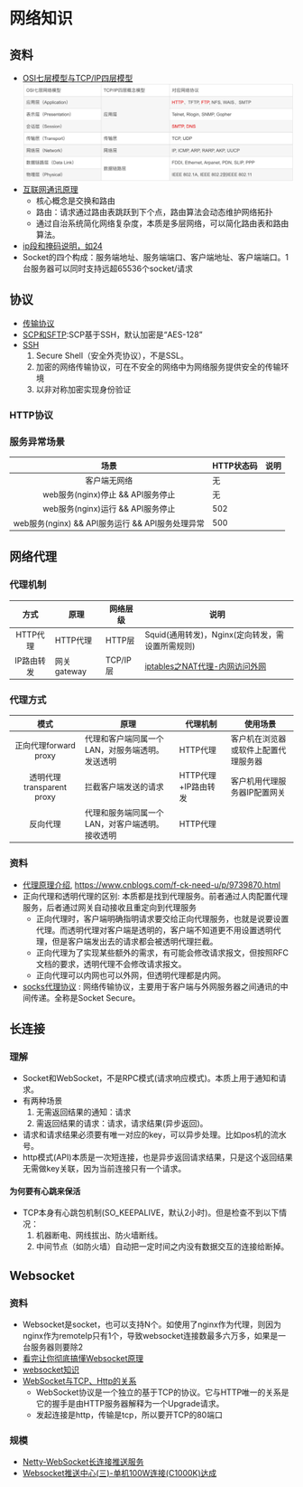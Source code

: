 # 网络知识

## 资料
* [OSI七层模型与TCP/IP四层模型](https://blog.csdn.net/qq_39521554/article/details/79894501)
![](../s/os/net.jpg)
* [互联网通讯原理](https://segmentfault.com/a/1190000023316912)
  * 核心概念是交换和路由
  * 路由：请求通过路由表跳跃到下个点，路由算法会动态维护网络拓扑
  * 通过自治系统简化网络复杂度，本质是多层网络，可以简化路由表和路由算法。
* [ip段和掩码说明，如24](http://www.nocidc.com/News/New-96.html)
* Socket的四个构成：服务端地址、服务端端口、客户端地址、客户端端口。1台服务器可以同时支持远超65536个socket/请求

## 协议
* [传输协议](https://www.cnblogs.com/xgqfrms/p/4999202.html)
* [SCP和SFTP](https://www.jianshu.com/p/3adcce4e2661):SCP基于SSH，默认加密是“AES-128”
* [SSH](https://zh.m.wikipedia.org/zh-hans/Secure_Shell)
  1. Secure Shell（安全外壳协议），不是SSL。
  1. 加密的网络传输协议，可在不安全的网络中为网络服务提供安全的传输环境
  1. 以非对称加密实现身份验证

### HTTP协议
### 服务异常场景
| 场景 | HTTP状态码 | 说明 |
| :-: | - | - |
| 客户端无网络 | 无 |  |
| web服务(nginx)停止 && API服务停止 | 无 |  |
| web服务(nginx)运行 && API服务停止 | 502 |  |
| web服务(nginx) && API服务运行 && API服务处理异常 | 500 |  |

## 网络代理

### 代理机制
| 方式 | 原理 | 网络层级 | 说明 |
| :-: | - | - | - |
| HTTP代理 | HTTP代理 | HTTP层 | Squid(通用转发)，Nginx(定向转发，需设置所需规则) |
| IP路由转发 | 网关gateway | TCP/IP层 | [iptables之NAT代理-内网访问外网](https://www.cnblogs.com/freeblogs/p/7788804.html) |

### 代理方式
| 模式 | 原理 | 代理机制 | 使用场景 |
| :-: | - | - | - |
| 正向代理forward proxy | 代理和客户端同属一个LAN，对服务端透明。发送透明 | HTTP代理 | 客户机在浏览器或软件上配置代理服务器 |
| 透明代理transparent proxy | 拦截客户端发送的请求 | HTTP代理+IP路由转发 | 客户机用代理服务器IP配置网关 |
| 反向代理 | 代理和服务端同属一个LAN，对客户端透明。接收透明 | HTTP代理 |  |

### 资料
* [代理原理介绍](https://laravelacademy.org/post/9336), https://www.cnblogs.com/f-ck-need-u/p/9739870.html
* 正向代理和透明代理的区别: 本质都是找到代理服务。前者通过人肉配置代理服务，后者通过网关自动接收且重定向到代理服务
  * 正向代理时，客户端明确指明请求要交给正向代理服务，也就是说要设置代理。而透明代理对客户端是透明的，客户端不知道更不用设置透明代理，但是客户端发出去的请求都会被透明代理拦截。
  * 正向代理为了实现某些额外的需求，有可能会修改请求报文，但按照RFC文档的要求，透明代理不会修改请求报文。
  * 正向代理可以内网也可以外网，但透明代理都是内网。
* [socks代理协议](https://wiyi.org/socks5-protocol-in-deep.html) : 网络传输协议，主要用于客户端与外网服务器之间通讯的中间传递。全称是Socket Secure。
## 长连接
### 理解
* Socket和WebSocket，不是RPC模式(请求响应模式)。本质上用于通知和请求。
* 有两种场景
  1. 无需返回结果的通知：请求
  1. 需返回结果的请求：请求，请求结果(异步返回)。
* 请求和请求结果必须要有唯一对应的key，可以异步处理。比如pos机的流水号。
* http模式(API)本质是一次短连接，也是异步返回请求结果，只是这个返回结果无需做key关联，因为当前连接只有一个请求。

#### 为何要有心跳来保活
* TCP本身有心跳包机制(SO_KEEPALIVE，默认2小时)。但是检查不到以下情况：
  1. 机器断电、网线拔出、防火墙断线。
  1. 中间节点（如防火墙）自动把一定时间之内没有数据交互的连接给断掉。

## Websocket
### 资料
* Websocket是socket，也可以支持N个。如使用了nginx作为代理，则因为nginx作为remoteIp只有1个，导致websocket连接数最多六万多，如果是一台服务器则要除2
* [看完让你彻底搞懂Websocket原理](http://blog.csdn.net/frank_good/article/details/50856585)
* [websocket知识](https://www.ruanyifeng.com/blog/2017/05/websocket.html)
* [WebSocket与TCP、Http的关系](http://blog.csdn.net/linwei_1029/article/details/47836249)
  * WebSocket协议是一个独立的基于TCP的协议。它与HTTP唯一的关系是它的握手是由HTTP服务器解释为一个Upgrade请求。
  * 发起连接是http，传输是tcp，所以要开TCP的80端口

### 规模
* [Netty-WebSocket长连接推送服务](http://blog.csdn.net/z69183787/article/details/52505249)
* [Websocket推送中心(三)-单机100W连接(C1000K)达成](https://shibd.github.io/2019/08/17/Message-Center-3/)
